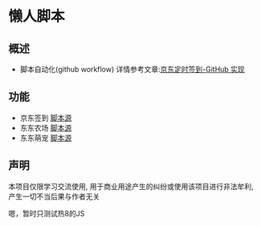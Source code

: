 # 懒人脚本
## 概述
- 脚本自动化(github workflow) 详情参考文章:[京东定时签到-GitHub 实现](https://ruicky.me/2020/06/05/jd-sign/)

## 功能
- 京东签到 [脚本源](https://github.com/NobyDa/Script/blob/master/JD-DailyBonus/JD_DailyBonus.js)
- 东东农场 [脚本源](https://github.com/liuxiaoyucc/jd-helper/blob/master/fruit/fruit.js)
- 东东萌宠 [脚本源](https://github.com/liuxiaoyucc/jd-helper/blob/master/pet/pet.js)

## 声明
本项目仅限学习交流使用, 用于商业用途产生的纠纷或使用该项目进行非法牟利, 产生一切不当后果与作者无关


嗯，暂时只测试热8的JS
